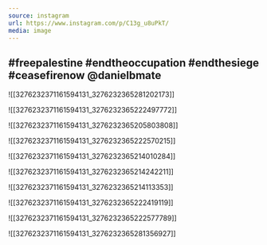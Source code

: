 ```yaml
---
source: instagram
url: https://www.instagram.com/p/C13g_u8uPkT/
media: image
---
```


## #freepalestine #endtheoccupation #endthesiege #ceasefirenow @danielbmate

![[3276232371161594131_3276232365281202173]]

![[3276232371161594131_3276232365222497772]]

![[3276232371161594131_3276232365205803808]]

![[3276232371161594131_3276232365222570215]]

![[3276232371161594131_3276232365214010284]]

![[3276232371161594131_3276232365214242211]]

![[3276232371161594131_3276232365214113353]]

![[3276232371161594131_3276232365222419119]]

![[3276232371161594131_3276232365222577789]]

![[3276232371161594131_3276232365281356927]]

